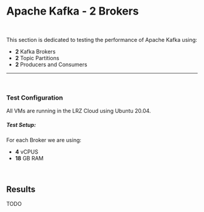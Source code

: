 # Apache Kafka - 2 Brokers

<br>

This section is dedicated to testing the performance of Apache Kafka using:
- **2** Kafka Brokers 
- **2** Topic Partitions
- **2** Producers and Consumers

<hr>
<br>

### Test Configuration
All VMs are running in the LRZ Cloud using Ubuntu 20.04.

##### Test Setup:
For each Broker we are using:
- **4** vCPUS
- **18** GB RAM

<br>

## Results
TODO